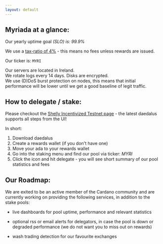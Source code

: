 ```yaml
---
layout: default 
---
```


## Myriada at a glance:

Our yearly uptime goal *(SLO) is: 99.9%*

We use a [tax-ratio of 4%][1] - this means no fees unless rewards are issued.
  
Our ticker is: ``MYRI``    

Our servers are located in Ireland.  
We rotate logs every 14 days. Disks are encrypted.    
We use (D)DoS burst protection on nodes, this means that initial performance will be lower until we get a good baseline of legit traffic.

## How to delegate / stake:
Please checkout the [Shelly Incentivized Testnet page](https://staking.cardano.org/en/delegation/) - the latest daedalus supports all steps from the UI!

In short:
1. Download daedalus 
2. Create a rewards wallet (if you don't have one)
3. Move your ada to your rewards wallet
4. Go into the staking menu and find our pool via ticker: *MYRI*
5. Click the icon and hit delegate - you will see short summary of our pool statistics and fees

## Our Roadmap:

We are exited to be an active member of the Cardano community and are currently working on providing the following services, in addition to the stake pools:

- live dashboards for pool uptime, performance and relevant statistics

- optional rss or email alerts for delegators, in case the pool is down or degraded performance (we do not want you to miss out on rewards)

- wash trading detection for our favourite exchanges

[1]:https://input-output-hk.github.io/jormungandr/stake_pool/registering_stake_pool.html#the-primitives
